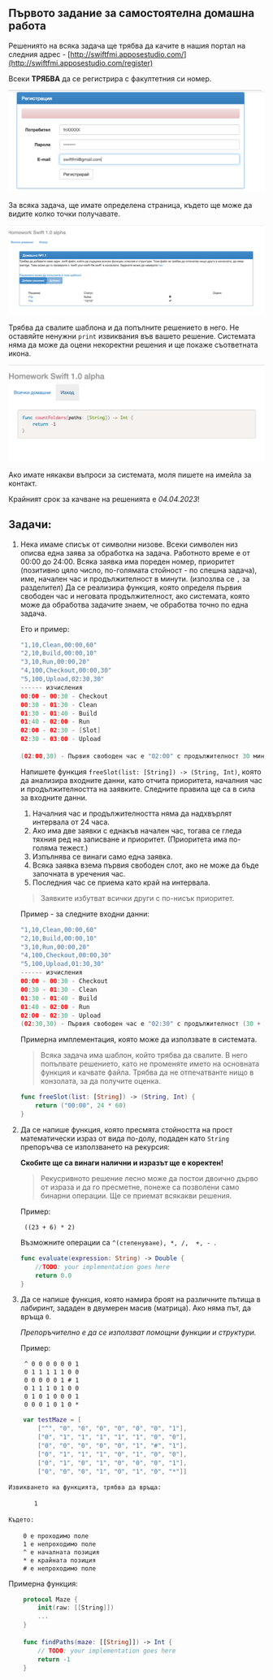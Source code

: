 ## Първото задание за самостоятелна домашна работа

Решениятo на всяка задача ще трябва да качите в нашия портал на следния адрес - [http://swiftfmi.apposestudio.com/](http://swiftfmi.apposestudio.com/register)

Всеки __ТРЯБВА__ да се регистрира с факултетния си номер.

![Как се регистрираме?](assets/register.png)

За всяка задача, ще имате определена страница, където ще може да видите колко точки получавате.

![Как добавяме решение?](assets/task1.png)

Трябва да свалите шаблона и да попълните решението в него. Не оставяйте ненужни `print` извиквания във вашето решение. Системата няма да може да оцени некоректни решения и ще покаже съответната икона.

![Как добавяме решение?](assets/task1_template.png)

Ако имате някакви въпроси за системата, моля пишете на имейла за контакт.

Крайният срок за качване на решенията е _04.04.2023_!


## Задачи:

1. Нека имаме списък от символни низове. Всеки символен низ описва една заява за обработка на задача. Работното време е от 00:00 до 24:00. Всяка заявка има пореден номер, приоритет (позитивно цяло число, по-голямата стойност - по спешна задача), име, начален час и продължителност в минути. (изпозлва се `,` за разделител) Да се реализира функция, която определя първия свободен час и неговата продължителност, ако системата, която може да обработва задачите знаем, че обработва точно по една задача.

    Ето и пример:
    ```swift
    "1,10,Clean,00:00,60"
    "2,10,Build,00:00,10"
    "3,10,Run,00:00,20"
    "4,100,Checkout,00:00,30"
    "5,100,Upload,02:30,30"
    ------ изчисления
    00:00 - 00:30 - Checkout
    00:30 - 01:30 - Clean
    01:30 - 01:40 - Build
    01:40 - 02:00 - Run
    02:00 - 02:30 - [Slot]
    02:30 - 03:00 - Upload
    
    (02:00,30) - Първия свободен час е "02:00" с продължителност 30 мин.
    ```

    Напишете функция `freeSlot(list: [String]) -> (String, Int)`, която да анализира входните данни, като отчита приоритета, началния час и продължителността на заявките. Следните правила ще са в сила за входните данни.

    1. Началния час и продължителността няма да надхвърлят интервала от 24 часа.
    1. Ако има две заявки с еднакъв начален час, тогава се гледа тяхния ред на записване и приоритет. (Приоритета има по-голяма тежест.)
    1. Изпълнява се винаги само една заявка.
    1. Всяка заявка взема първия свободен слот, ако не може да бъде започната в уречения час.
    1. Последния час се приема като край на интервала.
    > Заявките избутват всички други с по-нисък приоритет.

    Пример - за следните входни данни: 

    ```swift
    "1,10,Clean,00:00,60"
    "2,10,Build,00:00,10"
    "3,10,Run,00:00,20"
    "4,100,Checkout,00:00,30"
    "5,100,Upload,01:30,30"
    ------ изчисления
    00:00 - 00:30 - Checkout
    00:30 - 01:30 - Clean
    01:30 - 01:40 - Build
    01:40 - 02:00 - Run
    02:00 - 02:30 - Upload
    (02:30,30) - Първия свободен час е "02:30" с продължителност (30 + 21 * 60) мин.
    ```
    Примерна имплементация, която може да използвате в системата.
    
    > Всяка задача има шаблон, който трябва да свалите. В него попълвате решението, като не променяте името на основната функция и качвате файла. Трябва да не отпечатванте нищо в конзолата, за да получите оценка.

    ```swift
    func freeSlot(list: [String]) -> (String, Int) {
        return ("00:00", 24 * 60)
    }
    ```

2. Да се нaпише функция, която пресмята стойността на прост математически израз от вида по-долу, подаден като `String` препоръчва се използването на рекурсия:
	
	__Скобите ще са винаги налични и изразът ще е коректен!__

    > Рекусривното решение лесно може да постои двоично дърво от израза и да го пресметне, понеже са позволени само бинарни операции.
    > Ще се приемат всякакви решения.
	
	Пример: 
		
		((23 + 6) * 2)
	
	Възможните операции са ```^(степенуване), *, /,  +, - ```.
	```swift
	func evaluate(expression: String) -> Double {
		//TODO: your implementation goes here
		return 0.0
	}
	```
	
3. Да се напише функция, която намира броят на различните пътища в лабиринт, зададен в двумерен масив (матрица). Ако няма път, да връща ```0```.

	_Препоръчително е да се използват помощни функции и структури._
 
	Пример: 
		
		^ 0 0 0 0 0 0 1
		0 1 1 1 1 1 0 0
		0 0 0 0 0 1 # 1
		0 1 1 1 0 1 0 0
		0 1 0 1 0 0 0 1
		0 0 0 1 0 1 0 *

```swift
    var testMaze = [
        ["^", "0", "0", "0", "0", "0", "0", "1"],
		["0", "1", "1", "1", "1", "1", "0", "0"],
		["0", "0", "0", "0", "0", "1", "#", "1"],
		["0", "1", "1", "1", "0", "1", "0", "0"],
		["0", "1", "0", "1", "0", "0", "0", "1"],
		["0", "0", "0", "1", "0", "1", "0", "*"]]
```
        
    Извикването на функцията, трябва да връща: 
    
           1

	Където:
	
		0 е проходимо поле
		1 е непроходимо поле
		^ е началната позиция
		* е крайната позиция
        # е непроходимо поле



Примeрна функция:
```Swift           
	protocol Maze {
		init(raw: [[String]])
		...
	}
	
	func findPaths(maze: [[String]]) -> Int {
	    // TODO: your implementation goes here
        return -1
    }
```
